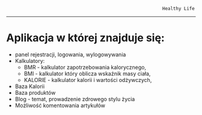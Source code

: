                                                               Healthy Life
-------------------------------------------------------------------------------------------------------------------------------------------

# Aplikacja w której znajduje się:
* panel rejestracji, logowania, wylogowywania
* Kalkulatory: 
  * BMR - kalkulator zapotrzebowania kalorycznego,
  * BMI - kalkulator który oblicza wskaźnik masy ciała,
  * KALORIE - kalkulator kalorii i wartości odżywczych,
* Baza Kalorii
* Baza produktów
* Blog - temat, prowadzenie zdrowego stylu życia
* Możliwość komentowania artykułów
  
